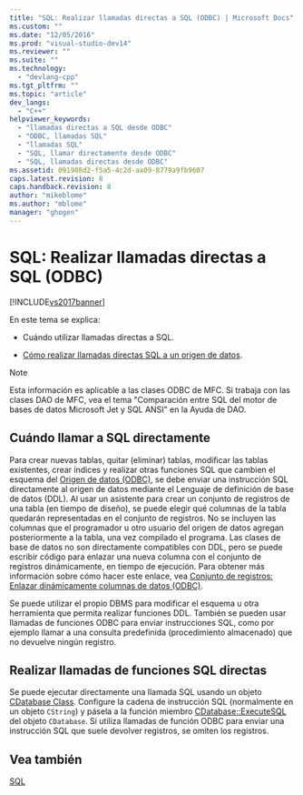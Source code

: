 ```yaml
---
title: "SQL: Realizar llamadas directas a SQL (ODBC) | Microsoft Docs"
ms.custom: ""
ms.date: "12/05/2016"
ms.prod: "visual-studio-dev14"
ms.reviewer: ""
ms.suite: ""
ms.technology: 
  - "devlang-cpp"
ms.tgt_pltfrm: ""
ms.topic: "article"
dev_langs: 
  - "C++"
helpviewer_keywords: 
  - "llamadas directas a SQL desde ODBC"
  - "ODBC, llamadas SQL"
  - "llamadas SQL"
  - "SQL, llamar directamente desde ODBC"
  - "SQL, llamadas directas desde ODBC"
ms.assetid: 091988d2-f5a5-4c2d-aa09-8779a9fb9607
caps.latest.revision: 8
caps.handback.revision: 8
author: "mikeblome"
ms.author: "mblome"
manager: "ghogen"
---
```

# SQL: Realizar llamadas directas a SQL (ODBC)
[!INCLUDE[vs2017banner](../../assembler/inline/includes/vs2017banner.md)]

En este tema se explica:  
  
-   Cuándo utilizar llamadas directas a SQL.  
  
-   [Cómo realizar llamadas directas SQL a un origen de datos](#_core_making_direct_sql_function_calls).  
  
> [!NOTE]
>  Esta información es aplicable a las clases ODBC de MFC.  Si trabaja con las clases DAO de MFC, vea el tema "Comparación entre SQL del motor de bases de datos Microsoft Jet y SQL ANSI" en la Ayuda de DAO.  
  
##  <a name="_core_when_to_call_sql_directly"></a> Cuándo llamar a SQL directamente  
 Para crear nuevas tablas, quitar \(eliminar\) tablas, modificar las tablas existentes, crear índices y realizar otras funciones SQL que cambien el esquema del [Origen de datos \(ODBC\)](../../data/odbc/data-source-odbc.md), se debe enviar una instrucción SQL directamente al origen de datos mediante el Lenguaje de definición de base de datos \(DDL\).  Al usar un asistente para crear un conjunto de registros de una tabla \(en tiempo de diseño\), se puede elegir qué columnas de la tabla quedarán representadas en el conjunto de registros.  No se incluyen las columnas que el programador u otro usuario del origen de datos agregan posteriormente a la tabla, una vez compilado el programa.  Las clases de base de datos no son directamente compatibles con DDL, pero se puede escribir código para enlazar una nueva columna con el conjunto de registros dinámicamente, en tiempo de ejecución.  Para obtener más información sobre cómo hacer este enlace, vea [Conjunto de registros: Enlazar dinámicamente columnas de datos \(ODBC\)](../../data/odbc/recordset-dynamically-binding-data-columns-odbc.md).  
  
 Se puede utilizar el propio DBMS para modificar el esquema u otra herramienta que permita realizar funciones DDL.  También se pueden usar llamadas de funciones ODBC para enviar instrucciones SQL, como por ejemplo llamar a una consulta predefinida \(procedimiento almacenado\) que no devuelve ningún registro.  
  
##  <a name="_core_making_direct_sql_function_calls"></a> Realizar llamadas de funciones SQL directas  
 Se puede ejecutar directamente una llamada SQL usando un objeto [CDatabase Class](../../mfc/reference/cdatabase-class.md).  Configure la cadena de instrucción SQL \(normalmente en un objeto `CString`\) y pásela a la función miembro [CDatabase::ExecuteSQL](../Topic/CDatabase::ExecuteSQL.md) del objeto `CDatabase`.  Si utiliza llamadas de función ODBC para enviar una instrucción SQL que suele devolver registros, se omiten los registros.  
  
## Vea también  
 [SQL](../../data/odbc/sql.md)